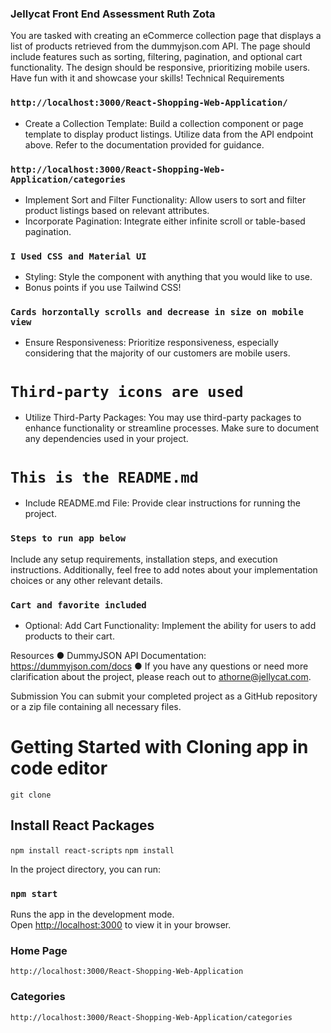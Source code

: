 ### Jellycat Front End Assessment Ruth Zota

You are tasked with creating an eCommerce collection page that displays a list of
products retrieved from the dummyjson.com API. The page should include features
such as sorting, filtering, pagination, and optional cart functionality. The design should
be responsive, prioritizing mobile users. Have fun with it and showcase your skills!
Technical Requirements


### `http://localhost:3000/React-Shopping-Web-Application/`
- Create a Collection Template: Build a collection component or page template to
display product listings. Utilize data from the API endpoint above. Refer to the
documentation provided for guidance.


### `http://localhost:3000/React-Shopping-Web-Application/categories`
- Implement Sort and Filter Functionality: Allow users to sort and filter product
listings based on relevant attributes.
- Incorporate Pagination: Integrate either infinite scroll or table-based pagination.

### `I Used CSS and Material UI`
- Styling: Style the component with anything that you would like to use.
- Bonus points if you use Tailwind CSS!

### `Cards horzontally scrolls and decrease in size on mobile view`
- Ensure Responsiveness: Prioritize responsiveness, especially
considering that the majority of our customers are mobile users.

# `Third-party icons are used`
- Utilize Third-Party Packages: You may use third-party packages to enhance
functionality or streamline processes. Make sure to document any dependencies
used in your project.

# `This is the README.md`
- Include README.md File: Provide clear instructions for running the project.

### `Steps to run app below`
Include any setup requirements, installation steps, and execution instructions.
Additionally, feel free to add notes about your implementation choices or any
other relevant details.

### `Cart and favorite included`
- Optional: Add Cart Functionality: Implement the ability for users to add
products to their cart.


Resources
● DummyJSON API Documentation: https://dummyjson.com/docs
● If you have any questions or need more clarification about the project, please
reach out to athorne@jellycat.com.


Submission
You can submit your completed project as a GitHub repository or a zip file containing all
necessary files.



# Getting Started with Cloning app in code editor

`git clone `

## Install React Packages

`npm install react-scripts`
`npm install`

In the project directory, you can run:

### `npm start`

Runs the app in the development mode.\
Open [http://localhost:3000](http://localhost:3000) to view it in your browser.

### Home Page

`http://localhost:3000/React-Shopping-Web-Application`

### Categories

`http://localhost:3000/React-Shopping-Web-Application/categories`